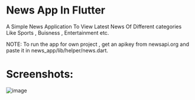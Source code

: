 # News App In Flutter

A Simple News Application To View Latest News Of Different categories Like Sports , Buisness , Entertainment etc.

NOTE: To run the app for own project , get an apikey from newsapi.org and paste it in news_app/lib/helper/news.dart.

# Screenshots:
![image](https://github.com/Mohammed-Shabeer777/News-App-In-FlutterDart/assets/84914407/0628a21d-207f-4442-b200-e7ad51f3dd9f)



